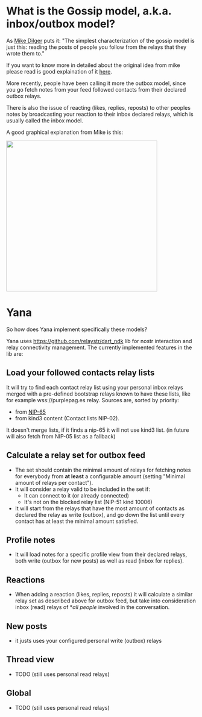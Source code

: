 # What is the Gossip model, a.k.a. inbox/outbox model?

As [Mike Dilger](https://mikedilger.com/gossip-model/) puts it:
"The simplest characterization of the gossip model is just this: reading the posts of people you follow from the relays that they wrote them to."

If you want to know more in detailed about the original idea from mike please read is good explaination of it [here](https://mikedilger.com/gossip-model/).

More recently, people have been calling it more the outbox model, since you go fetch notes from your feed followed contacts from their declared outbox relays.

There is also the issue of reacting (likes, replies, reposts) to other peoples notes by broadcasting your reaction to their inbox declared relays, which is usually called the inbox model.

A good graphical explanation from Mike is this:

<img src="https://mikedilger.com/gossip-model/gossip-model.png" style="width:400px; height:400px"/>

# Yana

So how does Yana implement specifically these models?

Yana uses https://github.com/relaystr/dart_ndk lib for nostr interaction and relay connectivity management.
The currently implemented features in the lib are:

## Load your followed contacts relay lists
It will try to find each contact relay list using your personal inbox relays merged with a pre-defined bootstrap relays known to have these lists, like for example wss://purplepag.es relay.
Sources are, sorted by priority:
- from [NIP-65](https://github.com/nostr-protocol/nips/blob/master/65.md)
- from kind3 content (Contact lists NIP-02).

It doesn't merge lists, if it finds a nip-65 it will not use kind3 list.
(in future will also fetch from NIP-05 list as a fallback)

## Calculate a relay set for outbox feed
- The set should contain the minimal amount of relays for fetching notes for everybody from **at least** a configurable amount (setting "Minimal amount of relays per contact").
- It will consider a relay valid to be included in the set if:
  - It can connect to it (or already connected)
  - It's not on the blocked relay list (NIP-51 kind 10006)
- It will start from the relays that have the most amount of contacts as declared the relay as write (outbox), and go down the list until every contact has at least the minimal amount satisfied.

## Profile notes
- It will load notes for a specific profile view from their declared relays, both write (outbox for new posts) as well as read (inbox for replies).

## Reactions
- When adding a reaction (likes, replies, reposts) it will calculate a similar relay set as described above for outbox feed, but take into consideration inbox (read) relays of **all people* involved in the conversation.

## New posts
- it justs uses your configured personal write (outbox) relays

## Thread view
- TODO (still uses personal read relays) 

## Global
- TODO (still uses personal read relays) 

